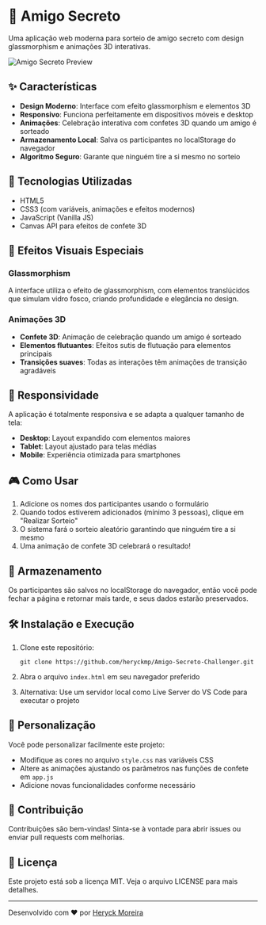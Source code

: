# 🎁 Amigo Secreto

Uma aplicação web moderna para sorteio de amigo secreto com design glassmorphism e animações 3D interativas.

![Amigo Secreto Preview](https://i.imgur.com/Uv7dUQH.png)

## ✨ Características

- **Design Moderno**: Interface com efeito glassmorphism e elementos 3D
- **Responsivo**: Funciona perfeitamente em dispositivos móveis e desktop
- **Animações**: Celebração interativa com confetes 3D quando um amigo é sorteado
- **Armazenamento Local**: Salva os participantes no localStorage do navegador
- **Algoritmo Seguro**: Garante que ninguém tire a si mesmo no sorteio

## 🚀 Tecnologias Utilizadas

- HTML5
- CSS3 (com variáveis, animações e efeitos modernos)
- JavaScript (Vanilla JS)
- Canvas API para efeitos de confete 3D

## 🌟 Efeitos Visuais Especiais

### Glassmorphism
A interface utiliza o efeito de glassmorphism, com elementos translúcidos que simulam vidro fosco, criando profundidade e elegância no design.

### Animações 3D
- **Confete 3D**: Animação de celebração quando um amigo é sorteado
- **Elementos flutuantes**: Efeitos sutis de flutuação para elementos principais
- **Transições suaves**: Todas as interações têm animações de transição agradáveis

## 📱 Responsividade

A aplicação é totalmente responsiva e se adapta a qualquer tamanho de tela:

- **Desktop**: Layout expandido com elementos maiores
- **Tablet**: Layout ajustado para telas médias
- **Mobile**: Experiência otimizada para smartphones

## 🎮 Como Usar

1. Adicione os nomes dos participantes usando o formulário
2. Quando todos estiverem adicionados (mínimo 3 pessoas), clique em "Realizar Sorteio"
3. O sistema fará o sorteio aleatório garantindo que ninguém tire a si mesmo
4. Uma animação de confete 3D celebrará o resultado!

## 💾 Armazenamento

Os participantes são salvos no localStorage do navegador, então você pode fechar a página e retornar mais tarde, e seus dados estarão preservados.

## 🛠️ Instalação e Execução

1. Clone este repositório:
   ```
   git clone https://github.com/heryckmp/Amigo-Secreto-Challenger.git
   ```

2. Abra o arquivo `index.html` em seu navegador preferido

3. Alternativa: Use um servidor local como Live Server do VS Code para executar o projeto

## 🎨 Personalização

Você pode personalizar facilmente este projeto:

- Modifique as cores no arquivo `style.css` nas variáveis CSS
- Altere as animações ajustando os parâmetros nas funções de confete em `app.js`
- Adicione novas funcionalidades conforme necessário

## 🤝 Contribuição

Contribuições são bem-vindas! Sinta-se à vontade para abrir issues ou enviar pull requests com melhorias.

## 📄 Licença

Este projeto está sob a licença MIT. Veja o arquivo LICENSE para mais detalhes.

---

Desenvolvido com ❤️ por [Heryck Moreira](https://github.com/heryckmp)